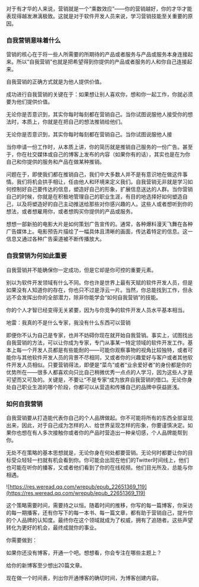 对于有才华的人来说，营销就是一个“乘数效应”——你的营销越好，你的才华才能表现得越发淋漓极致。这就是对于软件开发人员来说，学习营销技能至关重要的原因。

### 自我营销意味着什么

营销的核心在于将一些人所需要的所期待的产品或者服务与产品或服务本身连接起来。所以“自我营销”也就是把希望得到你提供的产品或者服务的人和你自己连接起来。

自我营销的正确方式就是为他人提供价值。

成功进行自我营销的关键在于：如果想让别人喜欢你，想和你一起工作，你就必须要为他们提供价值。

无论你是否意识到，其实你每时每刻都在营销自己。当你试图说服他人接受你的想法时，本质上，你就是在把自己的想法推销给他们。

无论你是否意识到，其实你每时每刻都在营销自己。当你试图说服他人接

当你申请一份工作时，从本质上讲，你的简历就是推销自己服务的一份广告。甚至于，你在社交媒体或自己的博客上发布的内容（如果你有的话），其实也是在为你自己和你提供的服务和产品在做某种推销。

问题在于，即使我们都在推销自己，我们中大多数人并不是有意识地在做这件事情。我们将机会拱手相让，任由他人和环境来定义我们。自我营销无非就是学习如何控制好自己要传达的信息，塑造好自己的形象，扩展信息送达的人群。当你营销自己的时候，你就是在积极地管理自己的职业生涯，有目的地选择好如何塑造自己，以及将塑造好的自己主动推送给那些对你感兴趣的人。这些人或者想听到你的想法，或者想雇用你，或者想购买你提供的产品或服务。

想想一部新拍的电影大片是如何策划广告宣传的。通常，各种爆料漫天飞舞在各种广告媒体上。电影预告片描绘了一幅具体且清晰的画面，传达着特定的信息。这一信息又通过各种广告渠道被不断传播放大。

### 自我营销为何如此重要

自我营销并不能确保你一定成功，但是它却是你可控的重要元素。

别以为软件开发领域有什么不同。你也许是世界上最有天赋的软件开发人员，但是如果没有人知道你的存在，你也只不过是浮云一片。当然，你总能找到工作，但永远不会发挥出你的全部潜力，除非你能学会“如何自我营销”的技能。

你的个人才智已经变得无关紧要，因为与你竞争的软件开发人员水平基本相当。

地雷：我真的不是什么专家，我没有什么东西可以营销

即便你不认为自己是专家，也并不妨碍你现在就开始自我营销。事实上，试图找出自我营销的方法，可以让你成为专家，专门从事某一特定领域的软件开发工作。基本上每一个开发人员都是有些能耐的——可能你观察事物的视角比较独特，或者可能你与其他软件开发人员的背景不尽相同，又或者你的兴趣爱好与客户或者其他软件开发人员相似。只要营销得法，即便是“菜鸟”或者“业余爱好者”的身份都是你的优势所在——很多人都喜欢向只比自己稍微优秀一点点的人学习，因为这些人才是可望而又可及的。关键是，不要让“不是专家“成为放弃自我营销的借口。无论你身处自己职业生涯的哪个阶段，你都可以从营造和传播自己的品牌中获益匪浅。

### 如何自我营销

自我营销要从打造能代表你自己的个人品牌做起。你不可能将所有的东西全部呈现出来，因此，对于自己成为怎样的人、给世界呈现怎样的形象，你要谨慎决定。如果你也想在有人多次接触你或者你的产品时营造出一种亲切感，个人品牌能帮到你。

无处不在策略的基本思想就是，无论你身在何处都要营销。无论何时都要让你的目标受众轻轻一扫就有机会看到你。你可能会出现在他们的Twitter时间线上，他们也可能在听你的播客，又或者他们看到了你的在线视频。他们目光所及，总能与你相遇。

![https://res.weread.qq.com/wrepub/epub_22651369_119](https://res.weread.qq.com/wrepub/epub_22651369_119)

这个策略需要时间，需要持之以恒。随着时间的推移，你写的每一篇博客，你采访的每一期播客，还有你写下的每一本书、每一篇文章，都有助于营销自己，提升你的个人品牌的认知度。最终你在这个领域就成为了权威，拥有了追随者。这些声望转化为更好的机会，最终成就你的事业。

你需要做到：

如果你还没有博客，开通一个吧。想想看，你会专注在哪些主题上？

给你的新博客至少想出20篇文章。

现在做一个时间表，列出你开通博客的确切时间，为博客创建内容。



